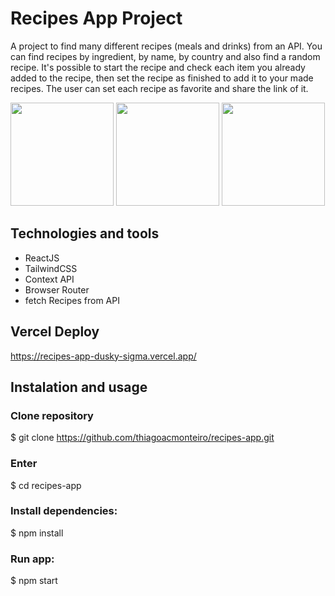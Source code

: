# Recipes App Project

A project to find many different recipes (meals and drinks) from an API. You can find recipes by ingredient, by name, by country and also find a random recipe. It's possible to start the recipe and check each item you already added to the recipe, then set the recipe as finished to add it to your made recipes. The user can set each recipe as favorite and share the link of it.

<img height="165px" src="https://user-images.githubusercontent.com/87547650/155330201-1e5cf396-9172-46aa-ac42-40cfbca8bf41.png"/> <img height="165px" src="https://user-images.githubusercontent.com/87547650/155330201-1e5cf396-9172-46aa-ac42-40cfbca8bf41.png"/> <img height="165px" src="https://user-images.githubusercontent.com/87547650/155330201-1e5cf396-9172-46aa-ac42-40cfbca8bf41.png"/>

## Technologies and tools
- ReactJS
- TailwindCSS
- Context API
- Browser Router
- fetch Recipes from API

## Vercel Deploy
https://recipes-app-dusky-sigma.vercel.app/

## Instalation and usage

### Clone repository
$ git clone https://github.com/thiagoacmonteiro/recipes-app.git

### Enter
$ cd recipes-app

### Install dependencies:
$ npm install

### Run app:
$ npm start
